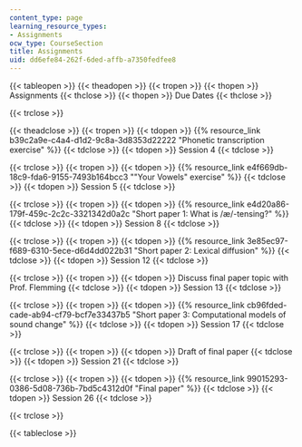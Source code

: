 ```yaml
---
content_type: page
learning_resource_types:
- Assignments
ocw_type: CourseSection
title: Assignments
uid: dd6efe84-262f-6ded-affb-a7350fedfee8
---
```


{{< tableopen >}}
{{< theadopen >}}
{{< tropen >}}
{{< thopen >}}
Assignments
{{< thclose >}}
{{< thopen >}}
Due Dates
{{< thclose >}}

{{< trclose >}}

{{< theadclose >}}
{{< tropen >}}
{{< tdopen >}}
{{% resource_link b39c2a9e-c4a4-d1d2-9c8a-3d8353d22222 "Phonetic transcription exercise" %}}
{{< tdclose >}}
{{< tdopen >}}
Session 4
{{< tdclose >}}

{{< trclose >}}
{{< tropen >}}
{{< tdopen >}}
{{% resource_link e4f669db-18c9-fda6-9155-7493b164bcc3 "\"Your Vowels\" exercise" %}}
{{< tdclose >}}
{{< tdopen >}}
Session 5
{{< tdclose >}}

{{< trclose >}}
{{< tropen >}}
{{< tdopen >}}
{{% resource_link e4d20a86-179f-459c-2c2c-3321342d0a2c "Short paper 1: What is /æ/-tensing?" %}}
{{< tdclose >}}
{{< tdopen >}}
Session 8
{{< tdclose >}}

{{< trclose >}}
{{< tropen >}}
{{< tdopen >}}
{{% resource_link 3e85ec97-f689-6310-5ece-d6d4dd022b31 "Short paper 2: Lexical diffusion" %}}
{{< tdclose >}}
{{< tdopen >}}
Session 12
{{< tdclose >}}

{{< trclose >}}
{{< tropen >}}
{{< tdopen >}}
﻿Discuss final paper topic with Prof. Flemming 
{{< tdclose >}}
{{< tdopen >}}
Session 13
{{< tdclose >}}

{{< trclose >}}
{{< tropen >}}
{{< tdopen >}}
{{% resource_link cb96fded-cade-ab94-cf79-bcf7e33437b5 "Short paper 3: Computational models of sound change" %}}
{{< tdclose >}}
{{< tdopen >}}
Session 17
{{< tdclose >}}

{{< trclose >}}
{{< tropen >}}
{{< tdopen >}}
Draft of final paper
{{< tdclose >}}
{{< tdopen >}}
Session 21
{{< tdclose >}}

{{< trclose >}}
{{< tropen >}}
{{< tdopen >}}
{{% resource_link 99015293-0386-5d08-736b-7bd5c4312d0f "Final paper" %}}
{{< tdclose >}}
{{< tdopen >}}
Session 26
{{< tdclose >}}

{{< trclose >}}

{{< tableclose >}}
